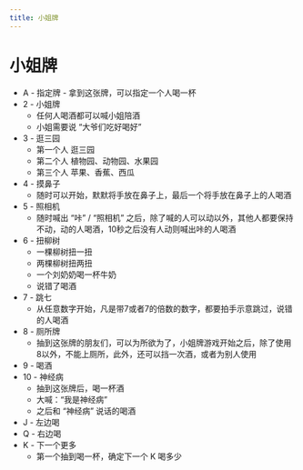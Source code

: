 ```yaml
---
title: 小姐牌
---
```


# 小姐牌

- A - 指定牌 - 拿到这张牌，可以指定一个人喝一杯
- 2 - 小姐牌
  - 任何人喝酒都可以喊小姐陪酒
  - 小姐需要说 “大爷们吃好喝好”
- 3 - 逛三园
  - 第一个人 逛三园
  - 第二个人 植物园、动物园、水果园
  - 第三个人 苹果、香蕉、西瓜
- 4 - 摸鼻子
  - 随时可以开始，默默将手放在鼻子上，最后一个将手放在鼻子上的人喝酒
- 5 - 照相机
  - 随时喊出 “咔” / “照相机” 之后，除了喊的人可以动以外，其他人都要保持不动，动的人喝酒，10秒之后没有人动则喊出咔的人喝酒
- 6 - 扭柳树
  - 一棵柳树扭一扭
  - 两棵柳树扭两扭
  - 一个刘奶奶喝一杯牛奶
  - 说错了喝酒
- 7 - 跳七
  - 从任意数字开始，凡是带7或者7的倍数的数字，都要拍手示意跳过，说错的人喝酒
- 8 - 厕所牌
  - 抽到这张牌的朋友们，可以为所欲为了，小姐牌游戏开始之后，除了使用8以外，不能上厕所，此外，还可以挡一次酒，或者为别人使用
- 9 - 喝酒
- 10 - 神经病
  - 抽到这张牌后，喝一杯酒
  - 大喊：“我是神经病”
  - 之后和 “神经病” 说话的喝酒
- J - 左边喝
- Q - 右边喝
- K - 下一个更多
  - 第一个抽到喝一杯，确定下一个 K 喝多少
